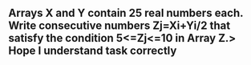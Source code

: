 ## Arrays X and Y contain 25 real numbers each. Write consecutive numbers Zj=Xi+Yi/2 that satisfy the condition 5<=Zj<=10 in Array Z.> Hope I understand task correctly
